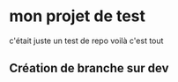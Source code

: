 # mon projet de test
c'était juste un test de repo
voilà
c'est tout


## Création de branche sur dev